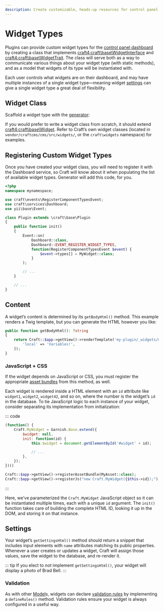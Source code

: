 ```yaml
---
description: Create customizable, heads-up resources for control panel users.
---
```


# Widget Types

Plugins can provide custom widget types for the [control panel dashboard](../control-panel.md#dashboard) by creating a class that implements <craft4:craft\base\WidgetInterface> and <craft4:craft\base\WidgetTrait>. The class will serve both as a way to communicate various things about your widget type (with static methods), and as a model that widgets of its type will be instantiated with.

Each user controls what widgets are on their dashboard, and may have multiple instances of a single widget type—meaning widget [settings](#settings) can give a single widget type a great deal of flexibility.

## Widget Class

Scaffold a widget type with the [generator](generator.md):

<Generator component="widget-type" plugin="my-plugin" />

If you would prefer to write a widget class from scratch, it should extend <craft4:craft\base\Widget>. Refer to Craft’s own widget classes (located in `vendor/craftcms/cms/src/widgets/`, or the `craft\widgets` namespace) for examples.

## Registering Custom Widget Types

Once you have created your widget class, you will need to register it with the Dashboard service, so Craft will know about it when populating the list of available widget types. Generator will add this code, for you.

```php
<?php
namespace mynamespace;

use craft\events\RegisterComponentTypesEvent;
use craft\services\Dashboard;
use yii\base\Event;

class Plugin extends \craft\base\Plugin
{
    public function init()
    {
        Event::on(
            Dashboard::class,
            Dashboard::EVENT_REGISTER_WIDGET_TYPES,
            function(RegisterComponentTypesEvent $event) {
                $event->types[] = MyWidget::class;
            }
        );

        // ...
    }

    // ...
}
```

## Content

A widget’s content is determined by its `getBodyHtml()` method. This example renders a Twig template, but you can generate the HTML however you like:

```php
public function getBodyHtml(): ?string
{
    return Craft::$app->getView()->renderTemplate('my-plugin/_widgets/my-widget', [
        'local' => 'Variables!',
    ]);
}
```

### JavaScript + CSS

If the widget depends on JavaScript or CSS, you must register the appropriate [asset bundles](asset-bundles.md) from this method, as well.

Each widget is rendered inside a HTML element with an `id` attribute like `widget1`, `widget2`, `widget42`, and so on, where the number is the widget’s `id` in the database. To tie JavaScript logic to each instance of your widget, consider separating its implementation from initialization:

::: code
```js Asset Bundle
(function() {
    Craft.MyWidget = Garnish.Base.extend({
        $widget: null,
        init: function(id) {
            this.$widget = document.getElementById('#widget' + id);

            // ...
        },
    });
})()
```
```php Widget Class
Craft::$app->getView()->registerAssetBundle(MyAsset::class);
Craft::$app->getView()->registerJs("new Craft.MyWidget({$this->id});");
```
:::

Here, we’ve parameterized the `Craft.MyWidget` JavaScript object so it can be instantiated multiple times, each with a unique `id` argument. The `init()` function takes care of building the complete HTML ID, looking it up in the DOM, and storing it on that instance.

## Settings

Your widget’s `getSettingsHtml()` method should return a snippet that includes input elements with `name` attributes matching its public properties. Whenever a user creates or updates a widget, Craft will assign those values, save the widget to the database, and re-render it.

::: tip
If you elect to _not_ implement `getSettingsHtml()`, your widget will display a photo of Brad Bell.
:::

### Validation

As with other [Model](craft4:craft\base\Model)s, widgets can declare [validation rules](guide:tutorial-core-validators) by implementing a `defineRules()` method. Validation rules ensure your widget is always configured in a useful way.

